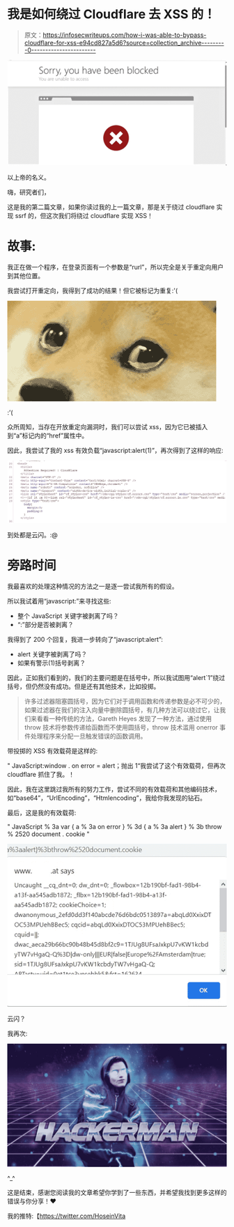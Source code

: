 # 我是如何绕过 Cloudflare 去 XSS 的！

> 原文：<https://infosecwriteups.com/how-i-was-able-to-bypass-cloudflare-for-xss-e94cd827a5d6?source=collection_archive---------0----------------------->

![](img/6a2f9a96f6b64adcc448f05eb4f1a241.png)

以上帝的名义。

嗨，研究者们，

这是我的第二篇文章，如果你读过我的上一篇文章，那是关于绕过 cloudflare 实现 ssrf 的，但这次我们将绕过 cloudflare 实现 XSS！

# 故事:

我正在做一个程序，在登录页面有一个参数是“rurl”，所以完全是关于重定向用户到其他位置。

我尝试打开重定向，我得到了成功的结果！但它被标记为重复:'(

![](img/9841db395a0dce0153f849a8023cbf1a.png)

:’(

众所周知，当存在开放重定向漏洞时，我们可以尝试 xss，因为它已被插入到“a”标记内的“href”属性中。

因此，我尝试了我的 xss 有效负载“javascript:alert(1)”，再次得到了这样的响应:

![](img/265f069e4f76acdb72c81008991c9046.png)

到处都是云闪。:@

# **旁路时间**

我最喜欢的处理这种情况的方法之一是逐一尝试我所有的假设。

所以我试着用“javascript:”来寻找这些:

*   整个 JavaScript 关键字被剥离了吗？
*   “:”部分是否被剥离？

我得到了 200 个回复，我进一步转向了“javascript:alert”:

*   alert 关键字被剥离了吗？
*   如果有警示(1)括号剥离？

因此，正如我们看到的，我们的主要问题是在括号中，所以我试图用“alert`1”绕过括号，但仍然没有成功。但是还有其他技术，比如投掷。

> 许多过滤器阻塞圆括号，因为它们对于调用函数和传递参数是必不可少的，如果过滤器在我们的注入向量中删除圆括号，有几种方法可以绕过它，让我们来看看一种传统的方法，Gareth Heyes 发现了一种方法，通过使用 throw 技术将参数传递给函数而不使用圆括号，throw 技术滥用 onerror 事件处理程序来分配一旦触发错误的函数调用。

带投掷的 XSS 有效载荷是这样的:

" JavaScript:window . on error = alert；抛出 1“我尝试了这个有效载荷，但再次 cloudflare 抓住了我。！

因此，我在这里跳过我所有的努力工作，尝试不同的有效载荷和其他编码技术，如“base64”，“UrlEncoding”，“Htmlencoding”，我给你我发现的钻石。

最后，这是我的有效载荷:

" JavaScript % 3a var { a % 3a on error } % 3d { a % 3a alert } % 3b throw % 2520 document . cookie "

![](img/c22d1685e46769eda3bbaf4349a8b830.png)

云闪？

我再次:

![](img/0650dedf06f566037fdfb8f527ed1a60.png)

^_^

这是结束，感谢您阅读我的文章希望你学到了一些东西，并希望我找到更多这样的错误与你分享！❤

我的推特:【https://twitter.com/HoseinVita 